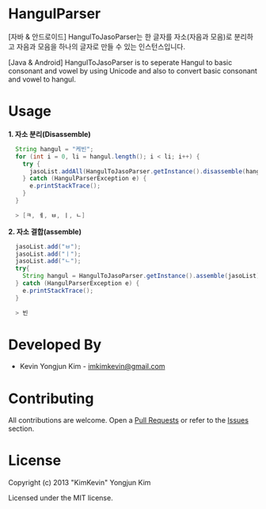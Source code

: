 # HangulParser
[자바 & 안드로이드] HangulToJasoParser는 한 글자를 자소(자음과 모음)로 분리하고 자음과 모음을 하나의 글자로 만들 수 있는 인스턴스입니다.

[Java & Android] HangulToJasoParser is to seperate Hangul to basic consonant and vowel by using Unicode and also to convert basic consonant and vowel to hangul.

# Usage

**1. 자소 분리(Disassemble)**

```java
  String hangul = "케빈";
  for (int i = 0, li = hangul.length(); i < li; i++) {
    try {
      jasoList.addAll(HangulToJasoParser.getInstance().disassemble(hangul.charAt(i)));
    } catch (HangulParserException e) {
      e.printStackTrace();
    }
  }
  
  > [ㅋ, ㅔ, ㅂ, ㅣ, ㄴ]
```

**2. 자소 결합(assemble)**
```java
  jasoList.add("ㅂ");
  jasoList.add("ㅣ");
  jasoList.add("ㄴ");
  try{
    String hangul = HangulToJasoParser.getInstance().assemble(jasoList);
  } catch (HangulParserException e) {
    e.printStackTrace();
  }
  
  > 빈
```

# Developed By
* Kevin Yongjun Kim - imkimkevin@gmail.com

# Contributing
All contributions are welcome. Open a [Pull Requests](https://github.com/kimkevin/HangulToJasoParser/pulls) or refer to
the [Issues](https://github.com/kimkevin/HangulToJasoParser/issues) section.

# License
Copyright (c) 2013 "KimKevin" Yongjun Kim

Licensed under the MIT license.
